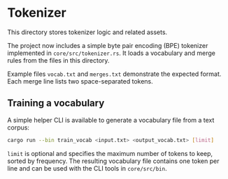 # Tokenizer

This directory stores tokenizer logic and related assets.

The project now includes a simple byte pair encoding (BPE) tokenizer implemented in `core/src/tokenizer.rs`. It loads a vocabulary and merge rules from the files in this directory.

Example files `vocab.txt` and `merges.txt` demonstrate the expected format. Each merge line lists two space-separated tokens.

## Training a vocabulary

A simple helper CLI is available to generate a vocabulary file from a text corpus:

```bash
cargo run --bin train_vocab <input.txt> <output_vocab.txt> [limit]
```

`limit` is optional and specifies the maximum number of tokens to keep, sorted by frequency. The resulting vocabulary file contains one token per line and can be used with the CLI tools in `core/src/bin`.

